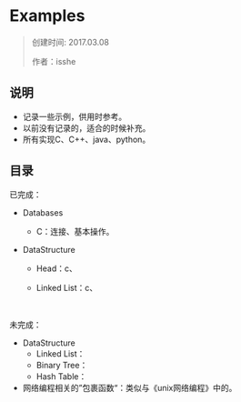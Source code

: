 # Examples

> 创建时间: 2017.03.08
>
> 作者：isshe



## 说明

* 记录一些示例，供用时参考。
* 以前没有记录的，适合的时候补充。
* 所有实现C、C++、java、python。



## 目录

已完成：

* Databases
  * C：连接、基本操作。




* DataStructure

  * Head：c、

  * Linked List：c、

    ​

未完成：

* DataStructure
  * Linked List： 
  * Binary Tree：
  * Hash Table：
* 网络编程相关的”包裹函数“：类似与《unix网络编程》中的。





